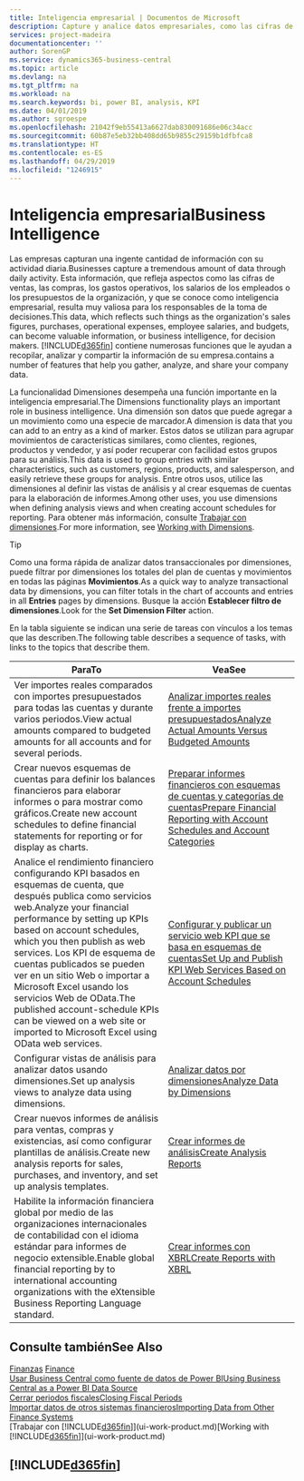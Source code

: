 ```yaml
---
title: Inteligencia empresarial | Documentos de Microsoft
description: Capture y analice datos empresariales, como las cifras de ventas, las compras, los gastos operativos, los salarios de los empleados y los presupuestos, que resultan muy valiosos para la inteligencia artificial o la toma de decisiones.
services: project-madeira
documentationcenter: ''
author: SorenGP
ms.service: dynamics365-business-central
ms.topic: article
ms.devlang: na
ms.tgt_pltfrm: na
ms.workload: na
ms.search.keywords: bi, power BI, analysis, KPI
ms.date: 04/01/2019
ms.author: sgroespe
ms.openlocfilehash: 21042f9eb55413a6627dab830091686e06c34acc
ms.sourcegitcommit: 60b87e5eb32bb408dd65b9855c29159b1dfbfca8
ms.translationtype: HT
ms.contentlocale: es-ES
ms.lasthandoff: 04/29/2019
ms.locfileid: "1246915"
---
```

# <a name="business-intelligence"></a><span data-ttu-id="a03f7-103">Inteligencia empresarial</span><span class="sxs-lookup"><span data-stu-id="a03f7-103">Business Intelligence</span></span>
<span data-ttu-id="a03f7-104">Las empresas capturan una ingente cantidad de información con su actividad diaria.</span><span class="sxs-lookup"><span data-stu-id="a03f7-104">Businesses capture a tremendous amount of data through daily activity.</span></span> <span data-ttu-id="a03f7-105">Esta información, que refleja aspectos como las cifras de ventas, las compras, los gastos operativos, los salarios de los empleados o los presupuestos de la organización, y que se conoce como inteligencia empresarial, resulta muy valiosa para los responsables de la toma de decisiones.</span><span class="sxs-lookup"><span data-stu-id="a03f7-105">This data, which reflects such things as the organization's sales figures, purchases, operational expenses, employee salaries, and budgets, can become valuable information, or business intelligence, for decision makers.</span></span> [!INCLUDE[d365fin](includes/d365fin_md.md)] <span data-ttu-id="a03f7-106">contiene numerosas funciones que le ayudan a recopilar, analizar y compartir la información de su empresa.</span><span class="sxs-lookup"><span data-stu-id="a03f7-106">contains a number of features that help you gather, analyze, and share your company data.</span></span>

<span data-ttu-id="a03f7-107">La funcionalidad Dimensiones desempeña una función importante en la inteligencia empresarial.</span><span class="sxs-lookup"><span data-stu-id="a03f7-107">The Dimensions functionality plays an important role in business intelligence.</span></span> <span data-ttu-id="a03f7-108">Una dimensión son datos que puede agregar a un movimiento como una especie de marcador.</span><span class="sxs-lookup"><span data-stu-id="a03f7-108">A dimension is data that you can add to an entry as a kind of marker.</span></span> <span data-ttu-id="a03f7-109">Estos datos se utilizan para agrupar movimientos de características similares, como clientes, regiones, productos y vendedor, y así poder recuperar con facilidad estos grupos para su análisis.</span><span class="sxs-lookup"><span data-stu-id="a03f7-109">This data is used to group entries with similar characteristics, such as customers, regions, products, and salesperson, and easily retrieve these groups for analysis.</span></span> <span data-ttu-id="a03f7-110">Entre otros usos, utilice las dimensiones al definir las vistas de análisis y al crear esquemas de cuentas para la elaboración de informes.</span><span class="sxs-lookup"><span data-stu-id="a03f7-110">Among other uses, you use dimensions  when defining analysis views and when creating account schedules for reporting.</span></span> <span data-ttu-id="a03f7-111">Para obtener más información, consulte [Trabajar con dimensiones](finance-dimensions.md).</span><span class="sxs-lookup"><span data-stu-id="a03f7-111">For more information, see [Working with Dimensions](finance-dimensions.md).</span></span>

> [!TIP]
> <span data-ttu-id="a03f7-112">Como una forma rápida de analizar datos transaccionales por dimensiones, puede filtrar por dimensiones los totales del plan de cuentas y movimientos en todas las páginas **Movimientos**.</span><span class="sxs-lookup"><span data-stu-id="a03f7-112">As a quick way to analyze transactional data by dimensions, you can filter totals in the chart of accounts and entries in all **Entries** pages by dimensions.</span></span> <span data-ttu-id="a03f7-113">Busque la acción **Establecer filtro de dimensiones**.</span><span class="sxs-lookup"><span data-stu-id="a03f7-113">Look for the **Set Dimension Filter** action.</span></span>  

<span data-ttu-id="a03f7-114">En la tabla siguiente se indican una serie de tareas con vínculos a los temas que las describen.</span><span class="sxs-lookup"><span data-stu-id="a03f7-114">The following table describes a sequence of tasks, with links to the topics that describe them.</span></span>  

| <span data-ttu-id="a03f7-115">Para</span><span class="sxs-lookup"><span data-stu-id="a03f7-115">To</span></span> | <span data-ttu-id="a03f7-116">Vea</span><span class="sxs-lookup"><span data-stu-id="a03f7-116">See</span></span> |
| --- | --- |
|<span data-ttu-id="a03f7-117">Ver importes reales comparados con importes presupuestados para todas las cuentas y durante varios periodos.</span><span class="sxs-lookup"><span data-stu-id="a03f7-117">View actual amounts compared to budgeted amounts for all accounts and for several periods.</span></span>|[<span data-ttu-id="a03f7-118">Analizar importes reales frente a importes presupuestados</span><span class="sxs-lookup"><span data-stu-id="a03f7-118">Analyze Actual Amounts Versus Budgeted Amounts</span></span>](bi-how-analyze-actual-versus-budget.md)|
|<span data-ttu-id="a03f7-119">Crear nuevos esquemas de cuentas para definir los balances financieros para elaborar informes o para mostrar como gráficos.</span><span class="sxs-lookup"><span data-stu-id="a03f7-119">Create new account schedules to define financial statements for reporting or for display as charts.</span></span>|[<span data-ttu-id="a03f7-120">Preparar informes financieros con esquemas de cuentas y categorías de cuentas</span><span class="sxs-lookup"><span data-stu-id="a03f7-120">Prepare Financial Reporting with Account Schedules and Account Categories</span></span>](bi-how-work-account-schedule.md)|
|<span data-ttu-id="a03f7-121">Analice el rendimiento financiero configurando KPI basados en esquemas de cuenta, que después publica como servicios web.</span><span class="sxs-lookup"><span data-stu-id="a03f7-121">Analyze your financial performance by setting up KPIs based on account schedules, which you then publish as web services.</span></span> <span data-ttu-id="a03f7-122">Los KPI de esquema de cuentas publicados se pueden ver en un sitio Web o importar a Microsoft Excel usando los servicios Web de OData.</span><span class="sxs-lookup"><span data-stu-id="a03f7-122">The published account-schedule KPIs can be viewed on a web site or imported to Microsoft Excel using OData web services.</span></span>|[<span data-ttu-id="a03f7-123">Configurar y publicar un servicio web KPI que se basa en esquemas de cuentas</span><span class="sxs-lookup"><span data-stu-id="a03f7-123">Set Up and Publish KPI Web Services Based on Account Schedules</span></span>](bi-how-to-set-up-and-publish-kpi-web-services-based-on-account-schedules.md)|
|<span data-ttu-id="a03f7-124">Configurar vistas de análisis para analizar datos usando dimensiones.</span><span class="sxs-lookup"><span data-stu-id="a03f7-124">Set up analysis views to analyze data using dimensions.</span></span>|[<span data-ttu-id="a03f7-125">Analizar datos por dimensiones</span><span class="sxs-lookup"><span data-stu-id="a03f7-125">Analyze Data by Dimensions</span></span>](bi-how-analyze-data-dimension.md)|
|<span data-ttu-id="a03f7-126">Crear nuevos informes de análisis para ventas, compras y existencias, así como configurar plantillas de análisis.</span><span class="sxs-lookup"><span data-stu-id="a03f7-126">Create new analysis reports for sales, purchases, and inventory, and set up analysis templates.</span></span>|[<span data-ttu-id="a03f7-127">Crear informes de análisis</span><span class="sxs-lookup"><span data-stu-id="a03f7-127">Create Analysis Reports</span></span>](bi-how-create-analysis-views-reports.md)|
|<span data-ttu-id="a03f7-128">Habilite la información financiera global por medio de las organizaciones internacionales de contabilidad con el idioma estándar para informes de negocio extensible.</span><span class="sxs-lookup"><span data-stu-id="a03f7-128">Enable global financial reporting by to international accounting organizations with the eXtensible Business Reporting Language standard.</span></span>|[<span data-ttu-id="a03f7-129">Crear informes con XBRL</span><span class="sxs-lookup"><span data-stu-id="a03f7-129">Create Reports with XBRL</span></span>](bi-create-reports-with-xbrl.md)|

## <a name="see-also"></a><span data-ttu-id="a03f7-130">Consulte también</span><span class="sxs-lookup"><span data-stu-id="a03f7-130">See Also</span></span>
<span data-ttu-id="a03f7-131">[Finanzas](finance.md)  </span><span class="sxs-lookup"><span data-stu-id="a03f7-131">[Finance](finance.md)  </span></span>  
[<span data-ttu-id="a03f7-132">Usar Business Central como fuente de datos de Power BI</span><span class="sxs-lookup"><span data-stu-id="a03f7-132">Using Business Central as a Power BI Data Source</span></span>](across-how-use-financials-data-source-powerbi.md)  
[<span data-ttu-id="a03f7-133">Cerrar periodos fiscales</span><span class="sxs-lookup"><span data-stu-id="a03f7-133">Closing Fiscal Periods</span></span>](year-close-years-periods.md)  
[<span data-ttu-id="a03f7-134">Importar datos de otros sistemas financieros</span><span class="sxs-lookup"><span data-stu-id="a03f7-134">Importing Data from Other Finance Systems</span></span>](across-import-data-configuration-packages.md)  
<span data-ttu-id="a03f7-135">[Trabajar con [!INCLUDE[d365fin](includes/d365fin_md.md)]](ui-work-product.md)</span><span class="sxs-lookup"><span data-stu-id="a03f7-135">[Working with [!INCLUDE[d365fin](includes/d365fin_md.md)]](ui-work-product.md)</span></span>

## [!INCLUDE[d365fin](includes/free_trial_md.md)]  
